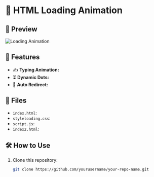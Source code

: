 # 🚀 HTML Loading Animation

## 👀 Preview
![Loading Animation]([https://media.giphy.com/media/xyz123abc/giphy.gif](https://media4.giphy.com/media/v1.Y2lkPTc5MGI3NjExb3V1ZnB1b3E4MnR4dWhkN2VuZWVqYXNwYXI2bmRtMmc2M3JsdzV3OCZlcD12MV9pbnRlcm5hbF9naWZfYnlfaWQmY3Q9Zw/U1Q7htgQjv4VMKi7GE/giphy.gif))

## 📂 Features
- ✍️ **Typing Animation:** 
- ⏳ **Dynamic Dots:** 
- 🔗 **Auto Redirect:** 

## 📜 Files
- `index.html`:
- `styleloading.css`:
- `script.js`: 
- `index2.html`: 

## 🛠️ How to Use
1. Clone this repository:
   ```bash
   git clone https://github.com/yourusername/your-repo-name.git
